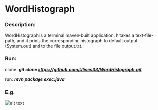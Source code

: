 # WordHistograph

### Description:
WordHistograph is a terminal maven-built application. It takes a text-file-path, and it prints the corresponding histograph
to default output (System.out) and to the file output.txt.

### Run:
clone: ***git clone https://github.com/Ulises33/WordHistograph.git***

run: ***mvn package exec:java***

### E.g.

![alt text](https://github.com/Ulises33/WordHistograph/blob/master/pic1.png)
